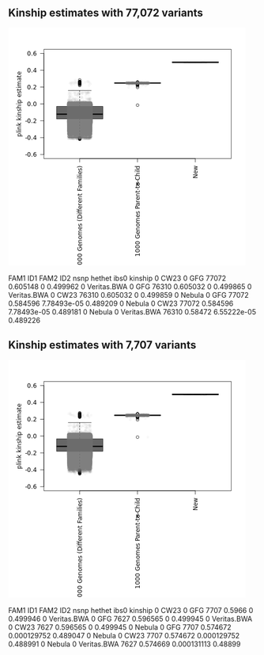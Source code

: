 ## Kinship estimates with 77,072 variants
![Kinship for 2 SNP chip, Veritas WGA, and Nebula lcWGS](plink_kinship_2-SNP-chip_plus_2-SNP-chip_plus_Veritas_plus_Nebula.png "Kinship estimates with 77,072 variants")

FAM1	ID1	FAM2	ID2	nsnp	hethet	ibs0	kinship
0	CW23	0	GFG	77072	0.605148	0	0.499962
0	Veritas.BWA	0	GFG	76310	0.605032	0	0.499865
0	Veritas.BWA	0	CW23	76310	0.605032	0	0.499859
0	Nebula	0	GFG	77072	0.584596	7.78493e-05	0.489209
0	Nebula	0	CW23	77072	0.584596	7.78493e-05	0.489181
0	Nebula	0	Veritas.BWA	76310	0.58472	6.55222e-05	0.489226

## Kinship estimates with 7,707 variants
![Kinship for 2 SNP chip, Veritas WGA, and Nebula lcWGS](plink_kinship_2-SNP-chip_plus_2-SNP-chip_plus_Veritas_plus_Nebula_down10.png "Kinship estimates with 7,707 variants")

FAM1	ID1	FAM2	ID2	nsnp	hethet	ibs0	kinship
0	CW23	0	GFG	7707	0.5966	0	0.499946
0	Veritas.BWA	0	GFG	7627	0.596565	0	0.499945
0	Veritas.BWA	0	CW23	7627	0.596565	0	0.499945
0	Nebula	0	GFG	7707	0.574672	0.000129752	0.489047
0	Nebula	0	CW23	7707	0.574672	0.000129752	0.488991
0	Nebula	0	Veritas.BWA	7627	0.574669	0.000131113	0.48899